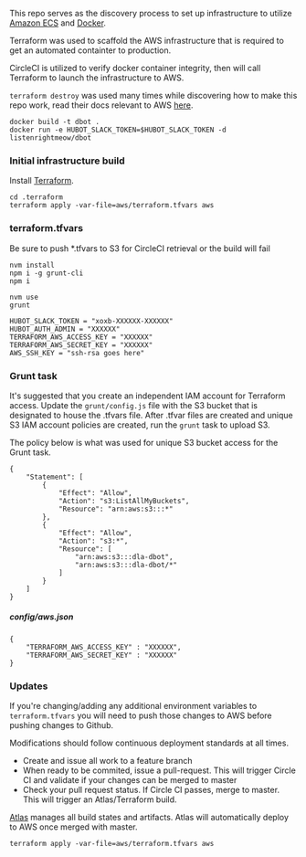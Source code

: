 This repo serves as the discovery process to set up infrastructure to utilize [Amazon ECS](https://aws.amazon.com/ecs/) and [Docker](https://www.docker.com/).

Terraform was used to scaffold the AWS infrastructure that is required to get an automated containter to production.

CircleCI is utilized to verify docker container integrity, then will call Terraform to launch the infrastructure to AWS.

`terraform destroy` was used many times while discovering how to make this repo work, read their docs relevant to AWS [here](https://terraform.io/docs/providers/aws/index.html).

```
docker build -t dbot .
docker run -e HUBOT_SLACK_TOKEN=$HUBOT_SLACK_TOKEN -d listenrightmeow/dbot
```

### Initial infrastructure build

Install [Terraform](https://terraform.io/).

```
cd .terraform
terraform apply -var-file=aws/terraform.tfvars aws
```

### terraform.tfvars

Be sure to push *.tfvars to S3 for CircleCI retrieval or the build will fail

```
nvm install
npm i -g grunt-cli
npm i
```

```
nvm use
grunt
```

```
HUBOT_SLACK_TOKEN = "xoxb-XXXXXX-XXXXXX"
HUBOT_AUTH_ADMIN = "XXXXXX"
TERRAFORM_AWS_ACCESS_KEY = "XXXXXX"
TERRAFORM_AWS_SECRET_KEY = "XXXXXX"
AWS_SSH_KEY = "ssh-rsa goes here"
```

### Grunt task

It's suggested that you create an independent IAM account for Terraform access. Update the `grunt/config.js` file with the S3 bucket that is designated to house the .tfvars file. After .tfvar files are created and unique S3 IAM account policies are created, run the `grunt` task to upload S3.

The policy below is what was used for unique S3 bucket access for the Grunt task.

```
{
    "Statement": [
        {
            "Effect": "Allow",
            "Action": "s3:ListAllMyBuckets",
            "Resource": "arn:aws:s3:::*"
        },
        {
            "Effect": "Allow",
            "Action": "s3:*",
            "Resource": [
                "arn:aws:s3:::dla-dbot",
                "arn:aws:s3:::dla-dbot/*"
            ]
        }
    ]
}
```

##### config/aws.json
```
{
    "TERRAFORM_AWS_ACCESS_KEY" : "XXXXXX",
    "TERRAFORM_AWS_SECRET_KEY" : "XXXXXX"
}
```

### Updates

If you're changing/adding any additional environment variables to `terraform.tfvars` you will need to push those changes to AWS before pushing changes to Github.

Modifications should follow continuous deployment standards at all times.

- Create and issue all work to a feature branch
- When ready to be commited, issue a pull-request. This will trigger Circle CI and validate if your changes can be merged to master
- Check your pull request status. If Circle CI passes, merge to master. This will trigger an Atlas/Terraform build.

[Atlas]([https://atlas.hashicorp.com/listenrightmeow/environments/dbot) manages all build states and artifacts. Atlas will automatically deploy to AWS once merged with master.

```
terraform apply -var-file=aws/terraform.tfvars aws
```